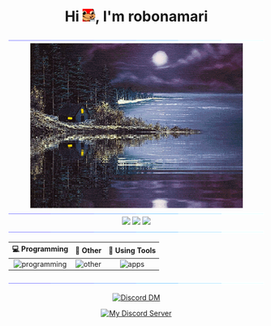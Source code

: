 <h1 align="center">
  Hi
  <img
    src="content/emojis/knuckles_coffee.gif"
    alt="اردک قهوه"
    width="25"
    height="25"
  />, I'm robonamari
</h1>

<div>
<img src="content/gifs/Color_bar.gif">

<div align="center">
  <img
    align="center"
    src="content/gifs/cabin.gif"
    alt="کلبه"
    width="419"
    height="325"
  />
</div>

<img src="content/gifs/Color_bar.gif">

<div align="center">

<img src="https://github-readme-stats.vercel.app/api?username=robonamari&theme=transparent" />
<img src="https://github-readme-stats.vercel.app/api/top-langs/?username=robonamari&theme=transparent" />
<img src="https://github-profile-trophy.vercel.app/?username=robonamari&theme=onedark&no-bg=true&no-frame=true" />

</div>

<img src="content/gifs/Color_bar.gif">

<div align="center">

|                          💻 Programming                           |                             🔎 Other                              |                                           🧰 Using Tools                                            |
| :---------------------------------------------------------------: | :---------------------------------------------------------------: | :-------------------------------------------------------------------------------------------------: |
| ![programming](https://skillicons.dev/icons?i=py,html,css,nodejs) | ![other](https://skillicons.dev/icons?i=wordpress,sqlite,bots,md) | ![apps](https://skillicons.dev/icons?i=github,discord,powershell,vscode,cloudflare,workers,windows) |

</div>

<img src="content/gifs/Color_bar.gif">
</div>

<div align="center">

[![Discord DM](https://discord.c99.nl/widget/theme-3/905561025829548113.png)](https://discordapp.com/users/905561025829548113)

[![My Discord Server](https://discord.com/api/guilds/1044595742259556373/widget.png?style=banner2)](https://discord.gg/XEpFbnqrTq)

</div>
